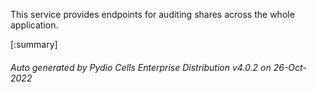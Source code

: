 






This service provides endpoints for auditing shares across the whole application.

[:summary]

###### Auto generated by Pydio Cells Enterprise Distribution v4.0.2 on 26-Oct-2022
